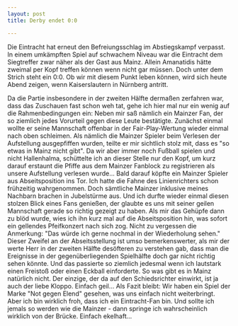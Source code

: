 ```yaml
---
layout: post
title: Derby endet 0:0

---
```


Die Eintracht hat erneut den Befreiungsschlag im Abstiegskampf verpasst. In einem umkämpften Spiel auf schwachem Niveau war die Eintracht dem Siegtreffer zwar näher als der Gast aus Mainz. Allein Amanatidis hätte zweimal per Kopf treffen können wenn nicht gar müssen. Doch unter dem Strich steht ein 0:0. Ob wir mit diesem Punkt leben können, wird sich heute Abend zeigen, wenn Kaiserslautern in Nürnberg antritt.

Da die Partie insbesondere in der zweiten Hälfte dermaßen zerfahren war, dass das Zuschauen fast schon weh tat, gehe ich hier mal nur ein wenig auf die Rahmenbedingungen ein: Neben mir saß nämlich ein Mainzer Fan, der so ziemlich jedes Vorurteil gegen diese Leute bestätigte. Zunächst einmal wollte er seine Mannschaft offenbar in der Fair-Play-Wertung wieder einmal nach oben schleimen. Als nämlich die Mainzer Spieler beim Verlesen der Aufstellung ausgepfiffen wurden, teilte er mir sichtlich stolz mit, dass es "so etwas in Mainz nicht gibt". Da wir aber immer noch Fußball spielen und nicht Hallenhalma, schüttelte ich an dieser Stelle nur den Kopf, um kurz darauf erstaunt die Pfiffe aus dem Mainzer Fanblock zu registrieren als unsere Aufstellung verlesen wurde... Bald darauf köpfte ein Mainzer Spieler aus Abseitsposition ins Tor. Ich hatte die Fahne des Linienrichters schon frühzeitig wahrgenommen. Doch sämtliche Mainzer inklusive meines Nachbarn brachen in Jubelstürme aus. Und ich durfte wieder einmal diesen stolzen Blick eines Fans genießen, der glaubte es uns mit seiner geilen Mannschaft gerade so richtig gezeigt zu haben. Als mir das Gehüpfe dann zu blöd wurde, wies ich ihn kurz mal auf die Abseitsposition hin, was sofort ein gellendes Pfeifkonzert nach sich zog. Nicht zu vergessen die Anmerkung: "Das würde ich gerne nochmal in der Wiederholung sehen." Dieser Zweifel an der Abseitsstellung ist umso bemerkenswerter, als mir der werte Herr in der zweiten Hälfte desöfteren zu verstehen gab, dass man die Ereignisse in der gegenüberliegenden Spielhälfte doch gar nicht richtig sehen könnte. Und das passierte so ziemlich jedesmal wenn ich lautstark einen Freistoß oder einen Eckball einforderte. So was gibt es in Mainz natürlich nicht. Der einzige, der da auf den Schiedsrichter einwirkt, ist ja auch der liebe Kloppo. Einfach geil... Als Fazit bleibt: Wir haben ein Spiel der Marke "Not gegen Elend" gesehen, was uns einfach nicht weiterbringt. Aber ich bin wirklich froh, dass ich ein Eintracht-Fan bin. Und sollte ich jemals so werden wie die Mainzer - dann springe ich wahrscheinlich wirklich von der Brücke. Einfach ekelhaft...
